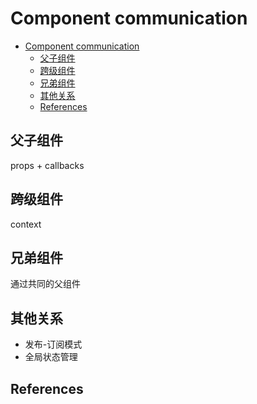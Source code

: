 # Component communication

<!-- TOC -->

- [Component communication](#component-communication)
    - [父子组件](#父子组件)
    - [跨级组件](#跨级组件)
    - [兄弟组件](#兄弟组件)
    - [其他关系](#其他关系)
    - [References](#references)

<!-- /TOC -->


## 父子组件
props + callbacks


## 跨级组件
context


## 兄弟组件
通过共同的父组件


## 其他关系
* 发布-订阅模式
* 全局状态管理


## References